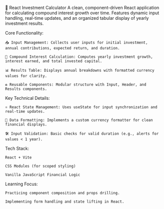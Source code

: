 💼 React Investment Calculator
A clean, component-driven React application for calculating compound interest growth over time. Features dynamic input handling, real-time updates, and an organized tabular display of yearly investment results.

Core Functionality:

    📥 Input Management: Collects user inputs for initial investment, annual contributions, expected return, and duration.

    🧮 Compound Interest Calculation: Computes yearly investment growth, interest earned, and total invested capital.

    📊 Results Table: Displays annual breakdowns with formatted currency values for clarity.

    ♻️ Reusable Components: Modular structure with Input, Header, and Results components.

Key Technical Details:

    ⚛️ React State Management: Uses useState for input synchronization and real-time updates.

    🔢 Data Formatting: Implements a custom currency formatter for clean financial displays.

    🛠️ Input Validation: Basic checks for valid duration (e.g., alerts for values < 1 year).

Tech Stack:

    React + Vite

    CSS Modules (for scoped styling)

    Vanilla JavaScript Financial Logic

Learning Focus:

    Practicing component composition and props drilling.

    Implementing form handling and state lifting in React.
